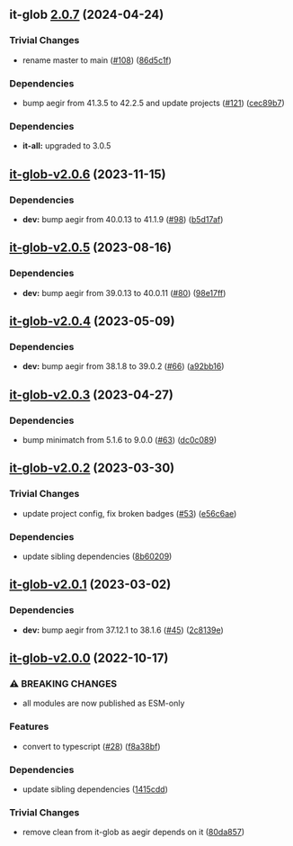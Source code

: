 ## it-glob [2.0.7](https://github.com/achingbrain/it/compare/it-glob-v2.0.6...it-glob-2.0.7) (2024-04-24)


### Trivial Changes

* rename master to main ([#108](https://github.com/achingbrain/it/issues/108)) ([86d5c1f](https://github.com/achingbrain/it/commit/86d5c1f2082c79a49ef1e75511abfa7e647fd7b9))


### Dependencies

* bump aegir from 41.3.5 to 42.2.5 and update projects ([#121](https://github.com/achingbrain/it/issues/121)) ([cec89b7](https://github.com/achingbrain/it/commit/cec89b7c790bea695b053e3b6b3c255655def1cd))



### Dependencies

* **it-all:** upgraded to 3.0.5

## [it-glob-v2.0.6](https://github.com/achingbrain/it/compare/it-glob-v2.0.5...it-glob-v2.0.6) (2023-11-15)


### Dependencies

* **dev:** bump aegir from 40.0.13 to 41.1.9 ([#98](https://github.com/achingbrain/it/issues/98)) ([b5d17af](https://github.com/achingbrain/it/commit/b5d17af750dfa2191423dcf06f37b06e5a866ec8))

## [it-glob-v2.0.5](https://github.com/achingbrain/it/compare/it-glob-v2.0.4...it-glob-v2.0.5) (2023-08-16)


### Dependencies

* **dev:** bump aegir from 39.0.13 to 40.0.11 ([#80](https://github.com/achingbrain/it/issues/80)) ([98e17ff](https://github.com/achingbrain/it/commit/98e17ff5f108fce177d98a56c201533a415623e4))

## [it-glob-v2.0.4](https://github.com/achingbrain/it/compare/it-glob-v2.0.3...it-glob-v2.0.4) (2023-05-09)


### Dependencies

* **dev:** bump aegir from 38.1.8 to 39.0.2 ([#66](https://github.com/achingbrain/it/issues/66)) ([a92bb16](https://github.com/achingbrain/it/commit/a92bb1690e8d584292e37c878d40f437036721a7))

## [it-glob-v2.0.3](https://github.com/achingbrain/it/compare/it-glob-v2.0.2...it-glob-v2.0.3) (2023-04-27)


### Dependencies

* bump minimatch from 5.1.6 to 9.0.0 ([#63](https://github.com/achingbrain/it/issues/63)) ([dc0c089](https://github.com/achingbrain/it/commit/dc0c089de3d238d72ce44fcbaff328238a27beaa))

## [it-glob-v2.0.2](https://github.com/achingbrain/it/compare/it-glob-v2.0.1...it-glob-v2.0.2) (2023-03-30)


### Trivial Changes

* update project config, fix broken badges ([#53](https://github.com/achingbrain/it/issues/53)) ([e56c6ae](https://github.com/achingbrain/it/commit/e56c6ae9a0a766b5eab77040e92b2e034ce52d2e))


### Dependencies

* update sibling dependencies ([8b60209](https://github.com/achingbrain/it/commit/8b60209d429e282f8d5e5218ee2019ae7153585b))

## [it-glob-v2.0.1](https://github.com/achingbrain/it/compare/it-glob-v2.0.0...it-glob-v2.0.1) (2023-03-02)


### Dependencies

* **dev:** bump aegir from 37.12.1 to 38.1.6 ([#45](https://github.com/achingbrain/it/issues/45)) ([2c8139e](https://github.com/achingbrain/it/commit/2c8139ef060efa72c386aa3863e6c575f6f199e5))

## [it-glob-v2.0.0](https://github.com/achingbrain/it/compare/it-glob-v1.0.2...it-glob-v2.0.0) (2022-10-17)


### ⚠ BREAKING CHANGES

* all modules are now published as ESM-only

### Features

* convert to typescript ([#28](https://github.com/achingbrain/it/issues/28)) ([f8a38bf](https://github.com/achingbrain/it/commit/f8a38bfb1b902e8101f1077eb33c3cea49819464))


### Dependencies

* update sibling dependencies ([1415cdd](https://github.com/achingbrain/it/commit/1415cdd019f32c08b1024e60bf3816619e361938))


### Trivial Changes

* remove clean from it-glob as aegir depends on it ([80da857](https://github.com/achingbrain/it/commit/80da857e2badaf7f4014c96853bcb2a7830e6032))
